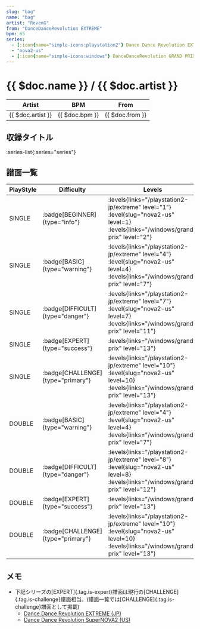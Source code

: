```yaml
---
slug: "bag"
name: "bag"
artist: "RevenG"
from: "DanceDanceRevolution EXTREME"
bpm: 65
series:
  - [:icon{name="simple-icons:playstation2"} Dance Dance Revolution EXTREME :icon{name="flag:jp-4x3"}](/playstation2-jp/extreme)
  - "nova2-us"
  - [:icon{name="simple-icons:windows"} DanceDanceRevolution GRAND PRIX (グランプリプレー)](/windows/grand-prix)
---
```


# {{ $doc.name }} / {{ $doc.artist }}

|Artist|BPM|From|
|------|---|----|
|{{ $doc.artist }}|{{ $doc.bpm }}|{{ $doc.from }}|

## 収録タイトル

:series-list{:series="series"}

## 譜面一覧

|PlayStyle|Difficulty|Levels|Notes|Movie|
|---------|----------|------|-----|-----|
|SINGLE| :badge[BEGINNER]{type="info"}| :levels{links="/playstation2-jp/extreme" level="1"} :level{slug="nova2-us" level=1}  :levels{links="/windows/grand-prix" level="2"}|45/0||
|SINGLE| :badge[BASIC]{type="warning"}| :levels{links="/playstation2-jp/extreme" level="4"} :level{slug="nova2-us" level=4}  :levels{links="/windows/grand-prix" level="7"}|149/0||
|SINGLE| :badge[DIFFICULT]{type="danger"}| :levels{links="/playstation2-jp/extreme" level="7"} :level{slug="nova2-us" level=7}  :levels{links="/windows/grand-prix" level="11"}|208/0||
|SINGLE| :badge[EXPERT]{type="success"}| :levels{links="/windows/grand-prix" level="13"}|382/0||
|SINGLE| :badge[CHALLENGE]{type="primary"}| :levels{links="/playstation2-jp/extreme" level="10"} :level{slug="nova2-us" level=10}  :levels{links="/windows/grand-prix" level="13"}|382/0||
|DOUBLE| :badge[BASIC]{type="warning"}| :levels{links="/playstation2-jp/extreme" level="4"} :level{slug="nova2-us" level=4}  :levels{links="/windows/grand-prix" level="7"}|148/0||
|DOUBLE| :badge[DIFFICULT]{type="danger"}| :levels{links="/playstation2-jp/extreme" level="8"} :level{slug="nova2-us" level=8}  :levels{links="/windows/grand-prix" level="12"}|217/0||
|DOUBLE| :badge[EXPERT]{type="success"}| :levels{links="/windows/grand-prix" level="13"}|360/0||
|DOUBLE| :badge[CHALLENGE]{type="primary"}| :levels{links="/playstation2-jp/extreme" level="10"} :level{slug="nova2-us" level=10}  :levels{links="/windows/grand-prix" level="13"}|360/0||

## メモ

- 下記シリーズの[EXPERT]{.tag.is-expert}譜面は現行の[CHALLENGE]{.tag.is-challenge}譜面相当。(譜面一覧では[CHALLENGE]{.tag.is-challenge}譜面として掲載)
  - [Dance Dance Revolution EXTREME (JP)](/series/ext-jp)
  - [Dance Dance Revolution SuperNOVA2 (US)](/series/nova2-us)
